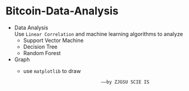 # Bitcoin-Data-Analysis
* Data Analysis
    <br>Use `Linear Correlation` and machine learning algorithms to analyze</br>
    * Support Vector Machine
    * Decision Tree
    * Random Forest
* Graph
  * use `matplotlib` to draw
  
 
                                     ——by ZJGSU SCIE IS
